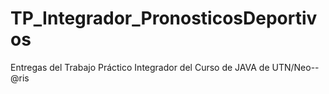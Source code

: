 # TP_Integrador_PronosticosDeportivos
Entregas del Trabajo Práctico Integrador del Curso de JAVA de UTN/Neo--@ris
